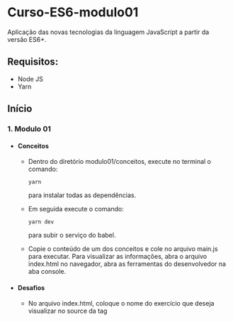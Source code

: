 # Curso-ES6-modulo01
Aplicação das novas tecnologias da linguagem JavaScript a partir da versão ES6+.


## Requisitos:

<ul>
  <li>Node JS</li>
  <li>Yarn</li>
</ul>

## Início

### 1. Modulo 01

<ul>
  <li><h4>Conceitos</h4></li>
  
  <ul>
  <li>Dentro do diretório modulo01/conceitos, execute no terminal o comando:
  
  ```
  yarn
  ```
  para instalar todas as dependências.</li> 
  <li>Em seguida execute o comando:
  
  ```
  yarn dev
  ```
  para subir o serviço do babel.</li>
  <li>Copie o conteúdo de um dos conceitos e cole no arquivo main.js para executar.
  Para visualizar as informações, abra o arquivo index.html no navegador, abra as ferramentas do desenvolvedor
  na aba console.</li>

  </ul>
</ul>

<ul>
  <li><h4>Desafios</h4></li>
  <ul>
    <li>No arquivo index.html, coloque o nome do exercício que deseja visualizar no source da tag <script>.</li>
      
```
Exemplo: <script src = 'ex5.js'></script>.
```
   <li>Para visualizar as informações, abra o arquivo index.html no navegador, abra as ferramentas do desenvolvedor
   na aba console.</li>
  </ul>
</ul>
